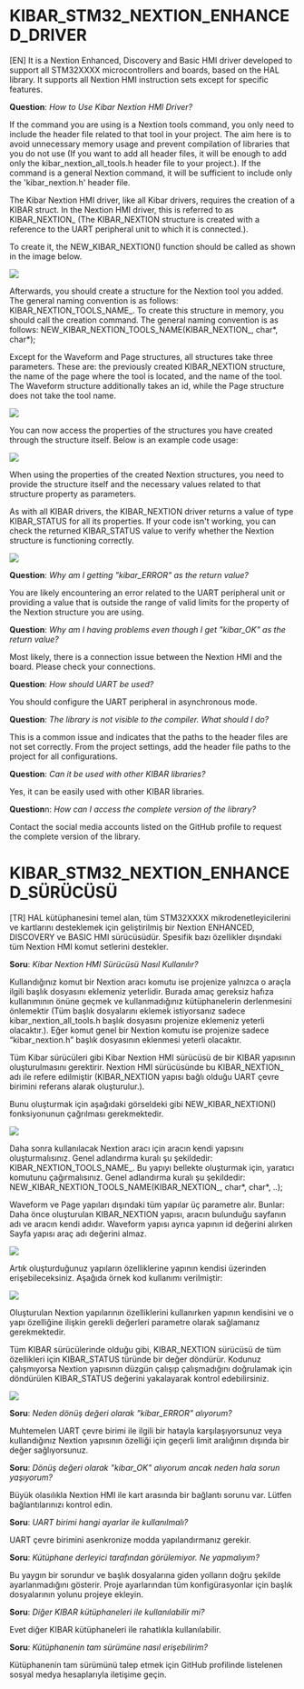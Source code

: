 # KIBAR_STM32_NEXTION_ENHANCED_DRIVER
[EN]
It is a Nextion Enhanced, Discovery and Basic HMI driver developed to support all STM32XXXX microcontrollers and boards, based on the HAL library. It supports all Nextion HMI instruction sets except for specific features.

<strong>Question</strong>: <em>How to Use Kibar Nextion HMI Driver?</em>

If the command you are using is a Nextion tools command, you only need to include the header file related to that tool in your project. The aim here is to avoid unnecessary memory usage and prevent compilation of libraries that you do not use (If you want to add all header files, it will be enough to add only the kibar_nextion_all_tools.h header file to your project.). If the command is a general Nextion command, it will be sufficient to include only the 'kibar_nextion.h' header file.

The Kibar Nextion HMI driver, like all Kibar drivers, requires the creation of a KIBAR struct. In the Nextion HMI driver, this is referred to as KIBAR_NEXTION_ (The KIBAR_NEXTION structure is created with a reference to the UART peripheral unit to which it is connected.).

To create it, the NEW_KIBAR_NEXTION() function should be called as shown in the image below.

<img src="Images/IMAGE1.png" width="auto">

Afterwards, you should create a structure for the Nextion tool you added. The general naming convention is as follows: KIBAR_NEXTION_TOOLS_NAME_. To create this structure in memory, you should call the creation command. The general naming convention is as follows: NEW_KIBAR_NEXTION_TOOLS_NAME(KIBAR_NEXTION_, char*, char*); 

Except for the Waveform and Page structures, all structures take three parameters. These are: the previously created KIBAR_NEXTION structure, the name of the page where the tool is located, and the name of the tool. The Waveform structure additionally takes an id, while the Page structure does not take the tool name.

<img src="Images/IMAGE2.png" width="auto">

You can now access the properties of the structures you have created through the structure itself. Below is an example code usage:

<img src="Images/IMAGE3.png" width="auto">

When using the properties of the created Nextion structures, you need to provide the structure itself and the necessary values related to that structure property as parameters.

As with all KIBAR drivers, the KIBAR_NEXTION driver returns a value of type KIBAR_STATUS for all its properties. If your code isn't working, you can check the returned KIBAR_STATUS value to verify whether the Nextion structure is functioning correctly.

<img src="Images/IMAGE4.png" width="auto">

<strong>Question</strong>: <em>Why am I getting "kibar_ERROR" as the return value?</em>

You are likely encountering an error related to the UART peripheral unit or providing a value that is outside the range of valid limits for the property of the Nextion structure you are using.

<strong>Question</strong>: <em>Why am I having problems even though I get "kibar_OK" as the return value?</em>

Most likely, there is a connection issue between the Nextion HMI and the board. Please check your connections.

<strong>Question</strong>: <em>How should UART be used?</em>

You should configure the UART peripheral in asynchronous mode.

<strong>Question</strong>: <em>The library is not visible to the compiler. What should I do?</em>

This is a common issue and indicates that the paths to the header files are not set correctly. From the project settings, add the header file paths to the project for all configurations.

<strong>Question</strong>: <em>Can it be used with other KIBAR libraries?</em>

Yes, it can be easily used with other KIBAR libraries.

<strong>Question</strong>n: <em>How can I access the complete version of the library?</em>

Contact the social media accounts listed on the GitHub profile to request the complete version of the library.

# KIBAR_STM32_NEXTION_ENHANCED_SÜRÜCÜSÜ
[TR]
HAL kütüphanesini temel alan, tüm STM32XXXX mikrodenetleyicilerini ve kartlarını desteklemek için geliştirilmiş bir Nextion ENHANCED, DISCOVERY ve BASIC HMI sürücüsüdür. Spesifik bazı özellikler dışındaki tüm Nextion HMI komut setlerini destekler.

<strong>Soru</strong>: <em>Kibar Nextion HMI Sürücüsü Nasıl Kullanılır?</em>

Kullandığınız komut bir Nextion aracı komutu ise projenize yalnızca o araçla ilgili başlık dosyasını eklemeniz yeterlidir. Burada amaç gereksiz hafıza kullanımının önüne geçmek ve kullanmadığınız kütüphanelerin derlenmesini önlemektir (Tüm başlık dosyalarını eklemek istiyorsanız sadece kibar_nextion_all_tools.h başlık dosyasını projenize eklemeniz yeterli olacaktır.). Eğer komut genel bir Nextion komutu ise projenize sadece “kibar_nextion.h” başlık dosyasının eklenmesi yeterli olacaktır.

Tüm Kibar sürücüleri gibi Kibar Nextion HMI sürücüsü de bir KIBAR yapısının oluşturulmasını gerektirir. Nextion HMI sürücüsünde bu KIBAR_NEXTION_ adı ile refere edilmiştir (KIBAR_NEXTION yapısı bağlı olduğu UART çevre birimini referans alarak oluşturulur.).

Bunu oluşturmak için aşağıdaki görseldeki gibi NEW_KIBAR_NEXTION() fonksiyonunun çağrılması gerekmektedir.

<img src="Images/IMAGE1.png" width="auto">

Daha sonra kullanılacak Nextion aracı için aracın kendi yapısını oluşturmalısınız. Genel adlandırma kuralı şu şekildedir: KIBAR_NEXTION_TOOLS_NAME_. Bu yapıyı bellekte oluşturmak için, yaratıcı komutunu çağırmalısınız. Genel adlandırma kuralı şu şekildedir: NEW_KIBAR_NEXTION_TOOLS_NAME(KIBAR_NEXTION_, char*, char*, ..); 

Waveform ve Page yapıları dışındaki tüm yapılar üç parametre alır. Bunlar: Daha önce oluşturulan KIBAR_NEXTION yapısı, aracın bulunduğu sayfanın adı ve aracın kendi adıdır. Waveform yapısı ayrıca yapının id değerini alırken Sayfa yapısı araç adı değerini almaz.

<img src="Images/IMAGE2.png" width="auto">

Artık oluşturduğunuz yapıların özelliklerine yapının kendisi üzerinden erişebileceksiniz. Aşağıda örnek kod kullanımı verilmiştir:

<img src="Images/IMAGE3.png" width="auto">

Oluşturulan Nextion yapılarının özelliklerini kullanırken yapının kendisini ve o yapı özelliğine ilişkin gerekli değerleri parametre olarak sağlamanız gerekmektedir.

Tüm KIBAR sürücülerinde olduğu gibi, KIBAR_NEXTION sürücüsü de tüm özellikleri için KIBAR_STATUS türünde bir değer döndürür. Kodunuz çalışmıyorsa Nextion yapısının düzgün çalışıp çalışmadığını doğrulamak için döndürülen KIBAR_STATUS değerini yakalayarak kontrol edebilirsiniz.

<img src="Images/IMAGE4.png" width="auto">

<strong>Soru</strong>: <em>Neden dönüş değeri olarak "kibar_ERROR" alıyorum?</em>

Muhtemelen UART çevre birimi ile ilgili bir hatayla karşılaşıyorsunuz veya kullandığınız Nextion yapısının özelliği için geçerli limit aralığının dışında bir değer sağlıyorsunuz.

<strong>Soru</strong>: <em>Dönüş değeri olarak "kibar_OK" alıyorum ancak neden hala sorun yaşıyorum?</em>

Büyük olasılıkla Nextion HMI ile kart arasında bir bağlantı sorunu var. Lütfen bağlantılarınızı kontrol edin.

<strong>Soru</strong>: <em>UART birimi hangi ayarlar ile kullanılmalı?</em>

UART çevre birimini asenkronize modda yapılandırmanız gerekir.

<strong>Soru</strong>: <em>Kütüphane derleyici tarafından görülemiyor. Ne yapmalıyım?</em>

Bu yaygın bir sorundur ve başlık dosyalarına giden yolların doğru şekilde ayarlanmadığını gösterir. Proje ayarlarından tüm konfigürasyonlar için başlık dosyalarının yolunu projeye ekleyin.

<strong>Soru</strong>: <em>Diğer KIBAR kütüphaneleri ile kullanılabilir mi?</em>

Evet diğer KIBAR kütüphaneleri ile rahatlıkla kullanılabilir.

<strong>Soru</strong>: <em>Kütüphanenin tam sürümüne nasıl erişebilirim?</em>

Kütüphanenin tam sürümünü talep etmek için GitHub profilinde listelenen sosyal medya hesaplarıyla iletişime geçin.
